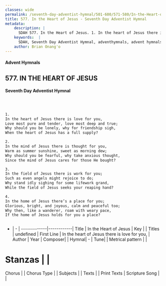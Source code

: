 ```yaml
---
classes: wide
permalink: /seventh-day-adventist-hymnal/501-600/571-580/In-the-Heart-of-Jesus/
title: 577. In the Heart of Jesus - Seventh Day Adventist Hymnal
metadata:
    description: |
      SDAH 577. In the Heart of Jesus. 1. In the heart of Jesus there is love for you, Love most pure and tender, love most deep and true; Why should you be lonely, why for friendship sigh, When the heart of Jesus has a full supply?
    keywords:  |
      SDAH, Seventh Day Adventist Hymnal, adventhymnals, advent hymnals, In the Heart of Jesus, In the heart of Jesus there is love for you, 
    author: Brian Onang'o
---
```


#### Advent Hymnals
## 577. IN THE HEART OF JESUS
#### Seventh Day Adventist Hymnal

```txt



1.
In the heart of Jesus there is love for you,
Love most pure and tender, love most deep and true;
Why should you be lonely, why for friendship sigh,
When the heart of Jesus has a full supply?

2.
In the mind of Jesus there is thought for you,
Warm as summer sunshine, sweet as morning dew;
Why should you be fearful, why take anxious thought,
Since the mind of Jesus cares for those He bought?

3.
In the field of Jesus there is work for you;
Such as even angels might rejoice to do;
Why stand idly sighing for some lifework grand,
While the field of Jesus seeks your reaping hand?

4.
In the home of Jesus there’s a place for you;
Glorious, bright, and joyous, calm and peaceful too;
Why then, like a wanderer, roam with weary pace,
If the home of Jesus holds for you a place?



```

- |   -  |
-------------|------------|
Title | In the Heart of Jesus |
Key |  |
Titles | undefined |
First Line | In the heart of Jesus there is love for you, |
Author | 
Year | 
Composer|  |
Hymnal|  - |
Tune|  |
Metrical pattern | |
# Stanzas |  |
Chorus |  |
Chorus Type |  |
Subjects |  |
Texts |  |
Print Texts | 
Scripture Song |  |
  
